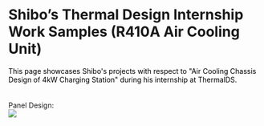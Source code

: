 # Shibo’s Thermal Design Internship Work Samples (R410A Air Cooling Unit)
<span style="color:black"> This page showcases Shibo's projects with respect to "Air Cooling Chassis Design of 4kW Charging Station" during his internship at ThermalDS.</span><br><br><br>
Panel Design:  
<img src="Panel_Design.png"><br><br>
